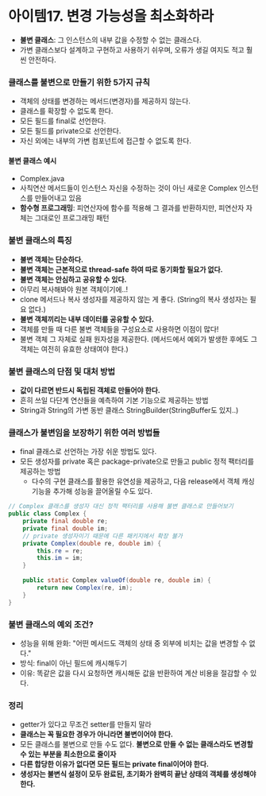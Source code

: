 # 아이템17. 변경 가능성을 최소화하라

- **불변 클래스**: 그 인스턴스의 내부 값을 수정할 수 없는 클래스다.
- 가변 클래스보다 설계하고 구현하고 사용하기 쉬우며, 오류가 생길 여지도 적고 훨씬 안전하다.

### 클래스를 불변으로 만들기 위한 5가지 규칙
- 객체의 상태를 변경하는 메서드(변경자)를 제공하지 않는다.
- 클래스를 확장할 수 없도록 한다.
- 모든 필드를 final로 선언한다.
- 모든 필드를 private으로 선언한다.
- 자신 외에는 내부의 가변 컴포넌트에 접근할 수 없도록 한다.

#### 불변 클래스 예시
- Complex.java
- 사칙연산 메서드들이 인스턴스 자신을 수정하는 것이 아닌 새로운 Complex 인스턴스를 만들어내고 있음
- **함수형 프로그래밍**: 피연산자에 함수를 적용해 그 결과를 반환하지만, 피연산자 자체는 그대로인 프로그래밍 패턴

### 불변 클래스의 특징
- **불변 객체는 단순하다.**
- **불변 객체는 근본적으로 thread-safe 하여 따로 동기화할 필요가 없다.**
- **불변 객체는 안심하고 공유할 수 있다.**
- 아무리 복사해봐야 원본 객체이기에..!
- clone 메서드나 복사 생성자를 제공하지 않는 게 좋다. (String의 복사 생성자는 필요 없다.)
- **불변 객체끼리는 내부 데이터를 공유할 수 있다.**
- 객체를 만들 때 다른 불변 객체들을 구성요소로 사용하면 이점이 많다!
- 불변 객체 그 자체로 실패 원자성을 제공한다. (메서드에서 예외가 발생한 후에도 그 객체는 여전히 유효한 상태여야 한다.)

### 불변 클래스의 단점 및 대처 방법
- **값이 다르면 반드시 독립된 객체로 만들어야 한다.**
- 흔히 쓰일 다단계 연산들을 예측하여 기본 기능으로 제공하는 방법
- String과 String의 가변 동반 클래스 StringBuilder(StringBuffer도 있지..)

### 클래스가 불변임을 보장하기 위한 여러 방법들
- final 클래스로 선언하는 가장 쉬운 방법도 있다.
- 모든 생성자를 private 혹은 package-private으로 만들고 public 정적 팩터리를 제공하는 방법
    - 다수의 구현 클래스를 활용한 유연성을 제공하고, 다음 release에서 객체 캐싱 기능을 추가해 성능을 끌어올릴 수도 있다.

```java
// Complex 클래스를 생성자 대신 정적 팩터리를 사용해 불변 클래스로 만들어보기
public class Complex {
    private final double re;
    private final double im;
    // private 생성자이기 때문에 다른 패키지에서 확장 불가
    private Complex(double re, double im) {
        this.re = re;
        this.im = im;
    }
    
    public static Complex valueOf(double re, double im) {
        return new Complex(re, im);
    }
}
```

### 불변 클래스의 예외 조건?
- 성능을 위해 완화: "어떤 메서드도 객체의 상태 중 외부에 비치는 값을 변경할 수 없다."
- 방식: final이 아닌 필드에 캐시해두기
- 이유: 똑같은 값을 다시 요청하면 캐시해둔 값을 반환하여 계산 비용을 절감할 수 있다.

### 정리
- getter가 있다고 무조건 setter를 만들지 말라
- **클래스는 꼭 필요한 경우가 아니라면 불변이어야 한다.**
- 모든 클래스를 불변으로 만들 수도 없다. **불변으로 만들 수 없는 클래스라도 변경할 수 있는 부분을 최소한으로 줄이자**
- **다른 합당한 이유가 없다면 모든 필드는 private final이어야 한다.**
- **생성자는 불변식 설정이 모두 완료된, 초기화가 완벽히 끝난 상태의 객체를 생성해야 한다.**